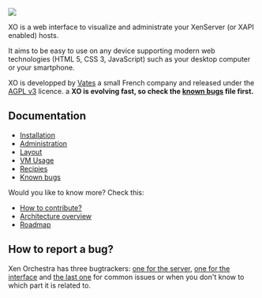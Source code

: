 ![](https://xen-orchestra.com/wp-content/uploads/2013/10/xo21.png)

XO is a web interface to visualize and administrate your XenServer (or XAPI enabled) hosts.

It aims to be easy to use on any device supporting modern web technologies (HTML 5, CSS 3, JavaScript) such as your desktop computer or your smartphone.

XO is developped by [Vates](https://vates.fr) a small French company and released under the [AGPL v3](http://www.gnu.org/licenses/agpl-3.0-standalone.html) licence.
a
__XO is evolving fast, so check the [known bugs](./known-bugs.md) file first.__

## Documentation

* [Installation](./doc/installation/README.md)
* [Administration](./doc/administration/README.md)
* [Layout](./doc/layout/README.md)
* [VM Usage](./doc/vm_usage/README.md)
* [Recipies](./doc/recipies/README.md)
* [Known bugs](./doc/known_bugs/README.md)

Would you like to know more? Check this:

* [How to contribute?](./contributing.md)
* [Architecture overview](./architecture/README.md)
* [Roadmap](./roadmap.md)

## How to report a bug?

Xen Orchestra has three bugtrackers: [one for the server](https://github.com/vatesfr/xo-server/issues), [one for the interface](https://github.com/vatesfr/xo-web/issues) and [the last one](https://github.com/vatesfr/xo/issues) for common issues or when you don't know to which part it is related to.
